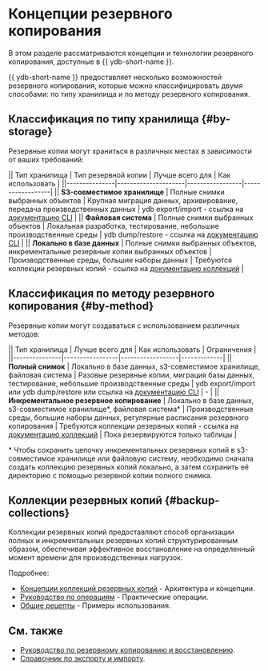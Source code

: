 # Концепции резервного копирования

В этом разделе рассматриваются концепции и технологии резервного копирования, доступные в {{ ydb-short-name }}.

{{ ydb-short-name }} предоставляет несколько возможностей резервного копирования, которые можно классифицировать двумя способами: по типу хранилища и по методу резервного копирования.

## Классификация по типу хранилища {#by-storage}

Резервные копии могут храниться в различных местах в зависимости от ваших требований:

|| Тип хранилища | Тип резервной копии | Лучше всего для | Как использовать |
||---------------|---------------------|-----------------|------------------|
|| **S3-совместимое хранилище** | Полные снимки выбранных объектов | Крупная миграция данных, архивирование, передача производственных данных | ydb export/import - ссылка на [документацию CLI](../reference/ydb-cli/export-import/index.md) |
|| **Файловая система** | Полные снимки выбранных объектов | Локальная разработка, тестирование, небольшие производственные среды | ydb dump/restore - ссылка на [документацию CLI](../reference/ydb-cli/export-import/index.md) |
|| **Локально в базе данных** | Полные снимки выбранных объектов, инкрементальные резервные копии выбранных объектов | Производственные среды, большие наборы данных | Требуются коллекции резервных копий - ссылка на [документацию коллекций](backup-collections.md) |

## Классификация по методу резервного копирования {#by-method}

Резервные копии могут создаваться с использованием различных методов:

|| Тип хранилища | Лучше всего для | Как использовать | Ограничения |
||---------------|-----------------|------------------|-------------|
|| **Полный снимок** | Локально в базе данных, s3-совместимое хранилище, файловая система | Разовые резервные копии, миграция базы данных, тестирование, небольшие производственные среды | ydb export/import или ydb dump/restore или ссылка на [документацию CLI](../reference/ydb-cli/export-import/index.md) | - |
|| **Инкрементальное резервное копирование** | Локально в базе данных, s3-совместимое хранилище*, файловая система* | Производственные среды, большие наборы данных, регулярные расписания резервного копирования | Требуются коллекции резервных копий - ссылка на [документацию коллекций](backup-collections.md) | Пока резервируются только таблицы |

\* Чтобы сохранить цепочку инкрементальных резервных копий в s3-совместимое хранилище или файловую систему, необходимо сначала создать коллекцию резервных копий локально, а затем сохранить её директорию с помощью резервной копии полного снимка.

## Коллекции резервных копий {#backup-collections}

Коллекции резервных копий предоставляют способ организации полных и инкрементальных резервных копий структурированным образом, обеспечивая эффективное восстановление на определенный момент времени для производственных нагрузок.

Подробнее:

- [Концепции коллекций резервных копий](backup-collections.md) - Архитектура и концепции.
- [Руководство по операциям](../maintenance/manual/backup-collections.md) - Практические операции.
- [Общие рецепты](../recipes/backup-collections.md) - Примеры использования.

## См. также

- [Руководство по резервному копированию и восстановлению](../devops/backup-and-recovery.md).
- [Справочник по экспорту и импорту](../reference/ydb-cli/export-import/index.md).
